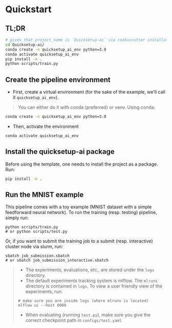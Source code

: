 # Quickstart
## TL;DR
```bash
# given that project_name is `Quicksetup-ai` via cookiecutter installation step
cd Quicksetup-ai/
conda create -n quicksetup_ai_env python=3.9
conda activate quicksetup_ai_env
pip install -e .
python scripts/train.py
```

## Create the pipeline environment
* First, create a virtual environment (for the sake of the example, we'll call it `quicksetup_ai_env`).
> You can either do it with conda (preferred) or venv.
Using conda:
```bash
conda create -n quicksetup_ai_env python=3.9
```

* Then, activate the environment
```bash
conda activate quicksetup_ai_env
```

## Install the quicksetup-ai package
Before using the template, one needs to install the project as a package. Run:
```bash
pip install -e .
```
## Run the MNIST example
This pipeline comes with a toy example (MNIST dataset with a simple feedforward neural network). To run the training (resp. testing) pipeline, simply run:
```
python scripts/train.py
# or python scripts/test.py
```
Or, if you want to submit the training job to a submit (resp. interactive) cluster node via slurm, run:
```
sbatch job_submission.sbatch
# or sbatch job_submission_interactive.sbatch
```
> * The experiments, evaluations, etc., are stored under the `logs` directory.
> * The default experiments tracking system is mlflow. The `mlruns` directory is contained in `logs`. To view a user friendly view of the experiments, run:
> ```
> # make sure you are inside logs (where mlruns is located)
> mlflow ui --host 0000
> ```
> * When evaluating (running `test.py`), make sure you give the correct checkpoint path in `configs/test.yaml`
